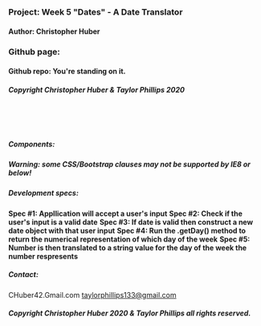 ### Project: **Week 5 "Dates" - A Date Translator**
#### Author: **Christopher Huber**

### Github page: 
#### Github repo: You're standing on it.
##### Copyright Christopher Huber & Taylor Phillips 2020

&nbsp;
     
&nbsp;
     
         
##### Components: 

##### **Warning: some CSS/Bootstrap clauses may not be supported by IE8 or below!**

##### Development specs:

**Spec #1: Appllication will accept a user's input**
**Spec #2: Check if the user's input is a valid date**
**Spec #3: If date is valid then construct a new date object with that user input**
**Spec #4: Run the .getDay() method to return the numerical representation of which day of the week**
**Spec #5: Number is then translated to a string value for the day of the week the number respresents**


##### _Contact_:

CHuber42.Gmail.com
taylorphillips133@gmail.com

##### _Copyright Christopher Huber 2020 & Taylor Phillips all rights reserved._